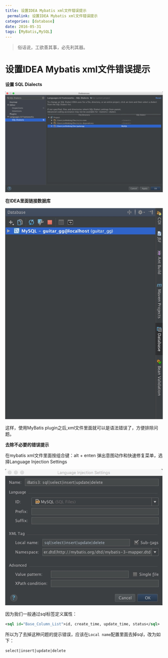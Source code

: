 ```yaml
---
title: 设置IDEA Mybatis xml文件错误提示
 permalink: 设置IDEA Mybatis xml文件错误提示 
categories: [database]
date: 2016-05-31
tags: [MyBatis,MySQL]
---
```


> 俗话说，工欲善其事，必先利其器。

# 设置IDEA Mybatis xml文件错误提示

**设置 SQL Dialects**

![](media/14646755250753.jpg)

**在IDEA里面链接数据库**

![](media/14646757875441.jpg)

这样，使用MyBatis plugin之后,xml文件里面就可以是语法错误了，方便排除问题。

**去除不必要的错误提示**

在mybatis xml文件里面按组合键：alt + enten  弹出意图动作和快速修复菜单，选择Language Injection Settings

![](media/14646749374769.jpg)

因为我们一般通过sql标签定义属性：

```xml
<sql id="Base_Column_List">id, create_time, update_time, status</sql>
```

所以为了去掉这种问题的提示错误，应该在`Local name`配置里面去掉sql，改为如下：

```
select|insert|update|delete
```



